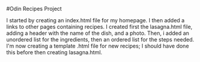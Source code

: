 #Odin Recipes Project

I started by creating an index.html file for my homepage.
I then added a links to other pages containing recipes. I created first the lasagna.html file, adding a header with the name of the dish, and a photo. Then, i added an unordered list for the ingredients, then an ordered list for the steps needed. I'm now creating a template .html file for new recipes; I should have done this before then creating lasagna.html. 